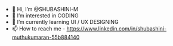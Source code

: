 - 👋 Hi, I’m @SHUBASHINI-M
- 👀 I’m interested in CODING 
- 🌱 I’m currently learning UI / UX DESIGNING 
- 📫 How to reach me - https://www.linkedin.com/in/shubashini-muthukumaran-55b884140

<!---
SHUBASHINI-M/SHUBASHINI-M is a ✨ special ✨ repository because its `README.md` (this file) appears on your GitHub profile.
You can click the Preview link to take a look at your changes.
--->
